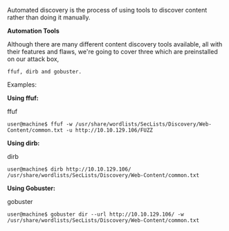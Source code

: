 Automated discovery is the process of using tools to discover content rather than doing it manually.

**Automation Tools**

Although there are many different content discovery tools available, all with their features and flaws, we're going to cover three which are preinstalled on our attack box, 

	ffuf, dirb and gobuster.


Examples: 

**Using ffuf:**

ffuf

```shell-session
user@machine$ ffuf -w /usr/share/wordlists/SecLists/Discovery/Web-Content/common.txt -u http://10.10.129.106/FUZZ
```

**Using dirb:**

dirb

```shell-session
user@machine$ dirb http://10.10.129.106/ /usr/share/wordlists/SecLists/Discovery/Web-Content/common.txt
```

**Using Gobuster:**

gobuster

```shell-session
user@machine$ gobuster dir --url http://10.10.129.106/ -w /usr/share/wordlists/SecLists/Discovery/Web-Content/common.txt
```